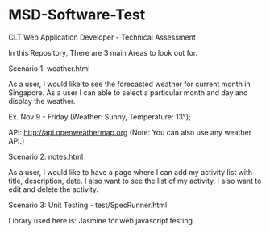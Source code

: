 # MSD-Software-Test
CLT Web Application Developer - Technical Assessment

In this Repository, There are 3 main Areas to look out for.

Scenario 1: weather.html

As a user, I would like to see the  forecasted weather for current month in Singapore. As a user I can able to select a particular month and day and display the weather.

Ex.  Nov 9 - Friday (Weather: Sunny, Temperature: 13°);

API: http://api.openweathermap.org (Note: You can also use any weather API.)




Scenario 2: notes.html

As a user, I would like to have a page where I can add my activity list with title, description, date. I also want to see the list of my activity. I also want to edit and delete the activity.





Scenario 3: Unit Testing  - test/SpecRunner.html

Library used here is: Jasmine for web javascript testing.
